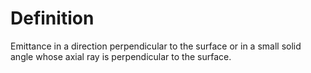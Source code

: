 # Definition

Emittance in a direction perpendicular to the surface or in a small
solid angle whose axial ray is perpendicular to the surface.
